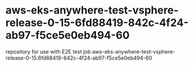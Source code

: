 # aws-eks-anywhere-test-vsphere-release-0-15-6fd88419-842c-4f24-ab97-f5ce5e0eb494-60
repository for use with E2E test job aws-eks-anywhere-test-vsphere-release-0-15:6fd88419-842c-4f24-ab97-f5ce5e0eb494-60
